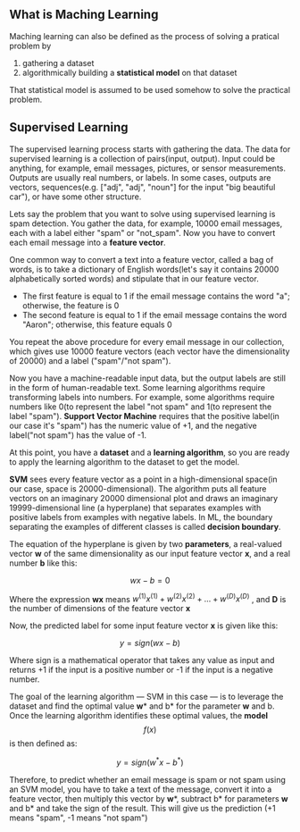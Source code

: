 ## What is Maching Learning

Maching learning can also be defined as the process of solving a pratical problem by

1. gathering a dataset
2. algorithmically building a **statistical model** on that dataset

That statistical model is assumed to be used somehow to solve the practical problem.



## Supervised Learning

The supervised learning process starts with gathering the data. The data for supervised learning is a collection of pairs(input, output).  Input could be anything, for example, email messages, pictures, or sensor measurements.  Outputs are usually real numbers, or labels. In some cases, outputs are vectors, sequences(e.g. ["adj", "adj", "noun"] for the input "big beautiful car"), or have some other structure.



Lets say the problem that you want to solve using supervised learning is spam detection. You gather the data, for example, 10000 email messages, each with a label either "spam" or "not_spam". Now you have to convert each email message into a **feature vector**.



One common way to convert a text into a feature vector, called a bag of words, is to take a dictionary of English words(let's say it contains 20000 alphabetically sorted words) and stipulate that in our feature vector.

- The first feature is equal to 1 if the email message contains the word "a"; otherwise,   the feature is 0
- The second feature is equal to 1 if the email message contains the word "Aaron"; otherwise, this feature equals 0



You repeat the above procedure for every email message in our collection, which gives use 10000 feature vectors (each vector have the dimensionality of 20000) and a label ("spam"/"not spam").



Now you have a machine-readable input data, but the output labels are still in the form of human-readable text. Some learning algorithms require transforming labels into numbers. For example, some algorithms require numbers like 0(to represent the label "not spam" and 1(to represent the label "spam").  **Support Vector Machine** requires that the positive label(in our case it's "spam") has the numeric value of +1, and the negative label("not spam") has the value of -1.



At this point, you have a **dataset** and a **learning algorithm**, so you are ready to apply the learning algorithm to the dataset to get the model.



**SVM** sees every feature vector as a point in a high-dimensional space(in our case, space is 20000-dimensional).  The algorithm puts all feature vectors on an imaginary 20000 dimensional plot and draws an imaginary 19999-dimensional line  (a hyperplane) that separates examples with positive labels from examples with negative labels. In ML, the boundary separating the examples of different classes is called **decision boundary**.



The equation of the hyperplane is given by two **parameters**, a real-valued vector **w** of the same dimensionality as our input feature vector **x**, and a real number **b** like this:

$$wx - b = 0$$

Where the expression **wx** means $w^{(1)}x^{(1)} + w^{(2)}x^{(2)} + … +  w^{(D)}x^{(D)}$ , and **D** is the number of dimensions of the feature vector **x**



Now, the predicted label for some input feature vector **x** is given like this:

$$y = sign(wx - b)$$

Where sign is a mathematical operator that takes any value as input and returns +1 if the input is a positive number or -1 if the input is a negative number.



The goal of the learning algorithm —  SVM in this case — is to leverage the dataset and find the optimal value **w*** and b* for the parameter **w** and b. Once the learning algorithm identifies these optimal values, the **model** $$f(x)$$ is then defined as:



$$y = sign(w^{*}x - b^{*})$$



Therefore, to predict whether an email message is spam or not spam using an SVM model, you have to take a text of the message, convert it into a feature vector, then multiply this vector by **w***, subtract b* for parameters **w** and b* and take the sign of the result. This will give us the prediction (+1 means "spam", -1 means "not spam")















